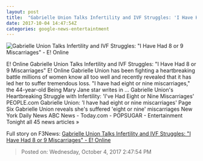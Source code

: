 ```yaml
---
layout: post
title:  "Gabrielle Union Talks Infertility and IVF Struggles: 'I Have Had 8 or 9 Miscarriages' - E! Online"
date: 2017-10-04 14:47:54Z
categories: google-news-entertaintment
---
```


![Gabrielle Union Talks Infertility and IVF Struggles: "I Have Had 8 or 9 Miscarriages" - E! Online](http://akns-images.eonline.com/eol_images/Entire_Site/201752/rs_600x600-170602104853-600-gabrielle-union.jpg?downsize=450:*&crop=450:350;left,top)

E! Online Gabrielle Union Talks Infertility and IVF Struggles: "I Have Had 8 or 9 Miscarriages" E! Online Gabrielle Union has been fighting a heartbreaking battle millions of women know all too well and recently revealed that it has led her to suffer tremendous loss. "I have had eight or nine miscarriages," the 44-year-old Being Mary Jane star writes in ... Gabrielle Union's Heartbreaking Struggle with Infertility: 'I've Had Eight or Nine Miscarriages' PEOPLE.com Gabrielle Union: 'I have had eight or nine miscarriages' Page Six Gabrielle Union reveals she's suffered 'eight or nine' miscarriages New York Daily News ABC News - Today.com - POPSUGAR - Entertainment Tonight all 45 news articles »


Full story on F3News: [Gabrielle Union Talks Infertility and IVF Struggles: "I Have Had 8 or 9 Miscarriages" - E! Online](http://www.f3nws.com/n/4qpYHH)

> Posted on: Wednesday, October 4, 2017 2:47:54 PM
